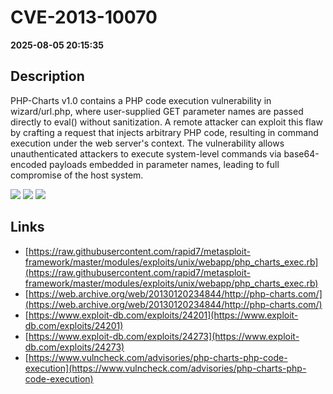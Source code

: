 # CVE-2013-10070

**2025-08-05 20:15:35**

## Description
PHP-Charts v1.0 contains a PHP code execution vulnerability in wizard/url.php, where user-supplied GET parameter names are passed directly to eval() without sanitization. A remote attacker can exploit this flaw by crafting a request that injects arbitrary PHP code, resulting in command execution under the web server's context. The vulnerability allows unauthenticated attackers to execute system-level commands via base64-encoded payloads embedded in parameter names, leading to full compromise of the host system.

![](https://img.shields.io/static/v1?label=Score&message=10.0&color=red)
![](https://img.shields.io/static/v1?label=Severity&message=CRITICAL&color=red)
![](https://img.shields.io/static/v1?label=CWE&message=RCE&color=green)

## Links
- [https://raw.githubusercontent.com/rapid7/metasploit-framework/master/modules/exploits/unix/webapp/php_charts_exec.rb](https://raw.githubusercontent.com/rapid7/metasploit-framework/master/modules/exploits/unix/webapp/php_charts_exec.rb)
- [https://web.archive.org/web/20130120234844/http://php-charts.com/](https://web.archive.org/web/20130120234844/http://php-charts.com/)
- [https://www.exploit-db.com/exploits/24201](https://www.exploit-db.com/exploits/24201)
- [https://www.exploit-db.com/exploits/24273](https://www.exploit-db.com/exploits/24273)
- [https://www.vulncheck.com/advisories/php-charts-php-code-execution](https://www.vulncheck.com/advisories/php-charts-php-code-execution)
